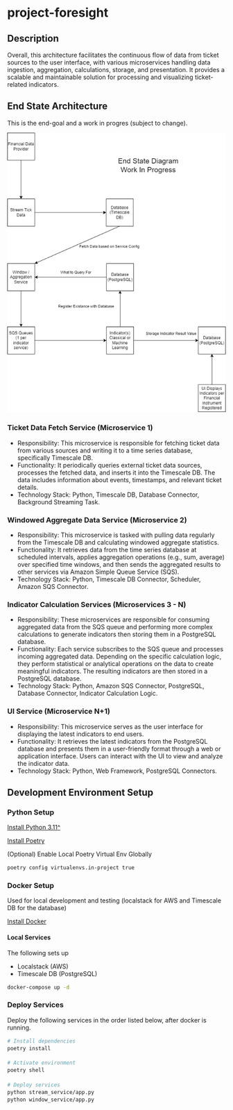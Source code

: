 # project-foresight

## Description

Overall, this architecture facilitates the continuous flow of data from ticket sources to the user interface, with various microservices handling data ingestion, aggregation, calculations, storage, and presentation. It provides a scalable and maintainable solution for processing and visualizing ticket-related indicators.

## End State Architecture

This is the end-goal and a work in progres (subject to change).

![Architecture Diagram](./diagram/end_state.png)

### Ticket Data Fetch Service (Microservice 1)

* Responsibility: This microservice is responsible for fetching ticket data from various sources and writing it to a time series database, specifically Timescale DB.
* Functionality: It periodically queries external ticket data sources, processes the fetched data, and inserts it into the Timescale DB. The data includes information about events, timestamps, and relevant ticket details.
* Technology Stack: Python, Timescale DB, Database Connector, Background Streaming Task.

### Windowed Aggregate Data Service (Microservice 2)

* Responsibility: This microservice is tasked with pulling data regularly from the Timescale DB and calculating windowed aggregate statistics.
* Functionality: It retrieves data from the time series database at scheduled intervals, applies aggregation operations (e.g., sum, average) over specified time windows, and then sends the aggregated results to other services via Amazon Simple Queue Service (SQS).
* Technology Stack: Python, Timescale DB Connector, Scheduler, Amazon SQS Connector.

### Indicator Calculation Services (Microservices 3 - N)

* Responsibility: These microservices are responsible for consuming aggregated data from the SQS queue and performing more complex calculations to generate indicators then storing them in a PostgreSQL database.
* Functionality: Each service subscribes to the SQS queue and processes incoming aggregated data. Depending on the specific calculation logic, they perform statistical or analytical operations on the data to create meaningful indicators. The resulting indicators are then stored in a PostgreSQL database.
* Technology Stack: Python, Amazon SQS Connector, PostgreSQL, Database Connector, Indicator Calculation Logic.

### UI Service (Microservice N+1)

* Responsibility: This microservice serves as the user interface for displaying the latest indicators to end users.
* Functionality: It retrieves the latest indicators from the PostgreSQL database and presents them in a user-friendly format through a web or application interface. Users can interact with the UI to view and analyze the indicator data.
* Technology Stack: Python, Web Framework, PostgreSQL Connectors.

## Development Environment Setup

### Python Setup

[Install Python 3.11^](https://www.python.org/downloads/release/python-3112/)

[Install Poetry](https://python-poetry.org/docs/#installation)

(Optional) Enable Local Poetry Virtual Env Globally

```bash
poetry config virtualenvs.in-project true
```

### Docker Setup

Used for local development and testing (localstack for AWS and Timescale DB for the database)

[Install Docker](https://docs.docker.com/get-docker/)

#### Local Services

The following sets up

* Localstack (AWS)
* Timescale DB (PostgreSQL)

```bash
docker-compose up -d
```

### Deploy Services

Deploy the following services in the order listed below, after docker is running.

```bash
# Install dependencies
poetry install

# Activate environment
poetry shell

# Deploy services
python stream_service/app.py
python window_service/app.py
```
